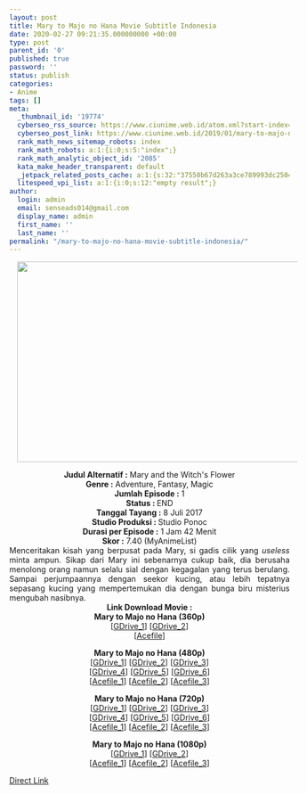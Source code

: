 ```yaml
---
layout: post
title: Mary to Majo no Hana Movie Subtitle Indonesia
date: 2020-02-27 09:21:35.000000000 +00:00
type: post
parent_id: '0'
published: true
password: ''
status: publish
categories:
- Anime
tags: []
meta:
  _thumbnail_id: '19774'
  cyberseo_rss_source: https://www.ciunime.web.id/atom.xml?start-index=1201&max-results=150
  cyberseo_post_link: https://www.ciunime.web.id/2019/01/mary-to-majo-no-hana-movie-subtitle.html
  rank_math_news_sitemap_robots: index
  rank_math_robots: a:1:{i:0;s:5:"index";}
  rank_math_analytic_object_id: '2085'
  kata_make_header_transparent: default
  _jetpack_related_posts_cache: a:1:{s:32:"37550b67d263a3ce789993dc25046c5f";a:2:{s:7:"expires";i:1651144330;s:7:"payload";a:0:{}}}
  litespeed_vpi_list: a:1:{i:0;s:12:"empty result";}
author:
  login: admin
  email: senseads014@gmail.com
  display_name: admin
  first_name: ''
  last_name: ''
permalink: "/mary-to-majo-no-hana-movie-subtitle-indonesia/"
---
```

<div class="separator" style="clear: both; text-align: center;"><a href="https://2.bp.blogspot.com/-csmvDoXJSGw/XE2GEHH3-VI/AAAAAAAAIqA/A2gcaY_A-ucwjvUgg4s9tJpgx1zu_RafQCLcBGAs/s1600/Mary%2Bto%2BMajo%2Bno%2BHana.jpg" imageanchor="1" style="margin-left: 1em; margin-right: 1em;"><img border="0" data-original-height="720" data-original-width="1280" height="360" src="{{ site.baseurl }}/assets/2020/02/Mary%2Bto%2BMajo%2Bno%2BHana.jpg" width="640" /></a></div>
<p>
<div style="text-align: center;"><b>Judul</b><b><b> Alternatif</b> :</b> Mary and the Witch's Flower</div>
<div style="text-align: center;"><b><b>Genre :</b></b> Adventure, Fantasy, Magic</div>
<div style="text-align: center;"><b>Jumlah Episode :</b> 1<br /><b>Status :&nbsp;</b>END<br /><b>Tanggal Tayang :</b> 8 Juli 2017<br /><b>Studio Produksi : </b><b></b>Studio Ponoc<br /><b>Durasi per Episode :</b> 1 Jam 42 Menit</div>
<div style="text-align: center;"><b>Skor :</b> 7.40 (MyAnimeList)</div>
<div style="text-align: center;"></div>
<div style="text-align: justify;">Menceritakan kisah yang berpusat pada Mary, si gadis cilik yang <i>useless</i> minta ampun. Sikap dari Mary ini sebenarnya cukup baik, dia berusaha menolong orang namun selalu sial dengan kegagalan yang terus berulang. Sampai perjumpaannya dengan seekor kucing, atau lebih tepatnya sepasang kucing yang mempertemukan dia dengan bunga biru misterius mengubah nasibnya.</div>
<div style="text-align: justify;"></div>
<div style="text-align: justify;"></div>
<div style="text-align: center;"><b>Link Download Movie :</b></div>
<div style="text-align: center;">
<div style="text-align: center;"></div>
<div style="text-align: center;"><b>Mary to Majo no Hana (360p)</b></div>
<div style="text-align: center;">[<a href="https://drive.google.com/uc?id=1HOZ2t01sm_Eh16B3HIqn4YssYlnjf6xj" target="_blank" rel="noopener">GDrive_1</a>] [<a href="https://drive.google.com/uc?id=1GroJSZFHwoDB4i0Pm3pUK_exqaeg0CI6" target="_blank" rel="noopener">GDrive_2</a>]</div>
<div style="text-align: center;">[<a href="https://acefile.co/f/14916116/hinime-com-marymajobd-360p-rar" target="_blank" rel="noopener">Acefile</a>]</p>
</div>
</div>
<div style="text-align: center;"><b>Mary to Majo no Hana (480p)</b></div>
<div style="text-align: center;">[<a href="https://drive.google.com/uc?id=1PO1KNlvl4cUf5-BMvUfXF4LPlidFSyYP" target="_blank" rel="noopener">GDrive_1</a>] [<a href="https://drive.google.com/uc?id=11nWxP5nbXoRBNx1BZhcBcrYXDniVpx2A" target="_blank" rel="noopener">GDrive_2</a>] [<a href="https://drive.google.com/uc?id=1b5fQKxoeJg3a-_hY6Ok438BKGEPEzhBQ" target="_blank" rel="noopener">GDrive_3</a>]<br />[<a href="https://drive.google.com/uc?id=1jf-2-oQ_62kXtBYeWnVWoxa9F9wp9SO2" target="_blank" rel="noopener">GDrive_4</a>] [<a href="https://drive.google.com/uc?id=1PBEEOrOWux0m1lJrwCzuVocYjZ7BimB8" target="_blank" rel="noopener">GDrive_5</a>] [<a href="https://drive.google.com/uc?id=1wV-iy3aL8gcogDH7Y7iQp6EcRJMshsQ0" target="_blank" rel="noopener">GDrive_6</a>]</div>
<div style="text-align: center;">[<a href="https://acefile.co/f/5327243/batchindo_mary-to-majo-no-hana-bd-480p-rar" target="_blank" rel="noopener">Acefile_1</a>] [<a href="https://acefile.co/f/15706392/shirainime-mtmnha-bd-480pmelody-rar" target="_blank" rel="noopener">Acefile_2</a>] [<a href="https://acefile.co/f/14916117/hinime-com-marymajobd-mkv480p-rar" target="_blank" rel="noopener">Acefile_3</a>]</p>
</div>
<div style="text-align: center;"><b>Mary to Majo no Hana (720p)</b><br />[<a href="https://drive.google.com/uc?id=1b2koFdZDnThAqMW5Ff-kfXzVTdSKVP3E" target="_blank" rel="noopener">GDrive_1</a>] [<a href="https://drive.google.com/uc?id=1mOMH12TH6AJHNjYbYhxhJ4G-TEN3tk2_" target="_blank" rel="noopener">GDrive_2</a>] [<a href="https://drive.google.com/uc?id=1wqUqBTh14UUbgG8Y9mJKueWFYz5_4yJq" target="_blank" rel="noopener">GDrive_3</a>]<br />[<a href="https://drive.google.com/uc?id=1eZJdcc1rjIkVeyYzi6h9TiCFgPhyGYjn" target="_blank" rel="noopener">GDrive_4</a>] [<a href="https://drive.google.com/uc?id=1vcDvFlqlrJRL2HtNHMs8oggZj_ue098r" target="_blank" rel="noopener">GDrive_5</a>] [<a href="https://drive.google.com/uc?id=1a_ejWPF5xHNEnTTOc9f33DYwXHjEOSqo" target="_blank" rel="noopener">GDrive_6</a>]</div>
<div style="text-align: center;">[<a href="https://acefile.co/f/5327254/batchindo_mary-to-majo-no-hana-bd-720p-rar" target="_blank" rel="noopener">Acefile_1</a>] [<a href="https://acefile.co/f/15706391/shirainime-mtmnha-bd-720pmelody-rar" target="_blank" rel="noopener">Acefile_2</a>] [<a href="https://acefile.co/f/14916118/hinime-com-marymajobd-mkv720p-rar" target="_blank" rel="noopener">Acefile_3</a>]</p>
<p><b>Mary to Majo no Hana (1080p)</b><br />[<a href="https://drive.google.com/uc?id=1gC-iFUvvl_mV2MUC8hH1943Ji8rB3LYk" target="_blank" rel="noopener">GDrive_1</a>] [<a href="https://drive.google.com/uc?id=1E33jqBV7UI8bz2uY4qI3DSVPryCgXSi_" target="_blank" rel="noopener">GDrive_2</a>]<br />[<a href="https://acefile.co/f/5327267/batchindo_mary-to-majo-no-hana-bd-1080p-rar" target="_blank" rel="noopener">Acefile_1</a>] [<a href="https://acefile.co/f/15706388/shirainime-mtmnha-bd-1080pmelody-rar" target="_blank" rel="noopener">Acefile_2</a>] [<a href="https://acefile.co/f/11146633/melody-mary-to-majo-no-hana-bd-1080pf3a7513a-mkv" target="_blank" rel="noopener">Acefile_3</a>]</div>
<link rel="stylesheet" href="https://cdnjs.cloudflare.com/ajax/libs/font-awesome/4.7.0/css/font-awesome.min.css" />
<div class="divbtn"> <a href="https://handymansurrender.com/fihup8buzv?key=94550f7ce39444073321dde3b8782f97" class="btn"><i class="fa fa-download"></i> Direct Link</a> </div>
